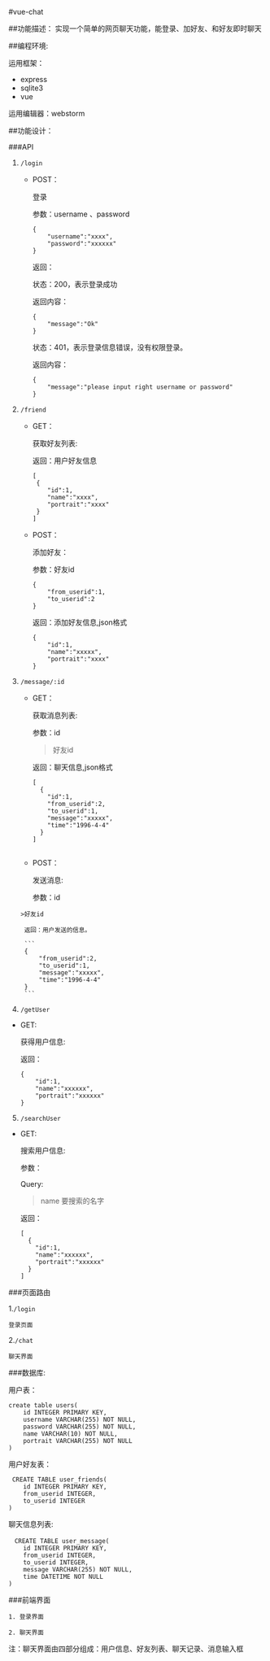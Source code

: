 #vue-chat

##功能描述：
	实现一个简单的网页聊天功能，能登录、加好友、和好友即时聊天
	
##编程环境:

运用框架：

* express
* sqlite3
* vue

运用编辑器：webstorm

##功能设计：

###API

1. `/login`

	*	POST：

		登录

		参数：username 、password

		```
		{
			"username":"xxxx",
			"password":"xxxxxx"
		}
		```
	
		返回：
		
		状态：200，表示登录成功
		
		返回内容：
		
		```
		{
			"message":"Ok"
		}
		```
		
		状态：401，表示登录信息错误，没有权限登录。
		
		返回内容：
		
		```
		{
			"message":"please input right username or password"
		}
		```
	
2. `/friend`
	
	*	GET：

		获取好友列表:
	
		返回：用户好友信息

		```
		[
		 {
		 	"id":1,
			"name":"xxxx",
			"portrait":"xxxx"
		 }
		]
		```
	
	*	POST：

		添加好友：
	
		参数：好友id
		
		```
		{
			"from_userid":1,
			"to_userid":2
		}
		```
	
		返回：添加好友信息,json格式
		
		```
		{
			"id":1,
			"name":"xxxxx",
			"portrait":"xxxx"
		}
		```
	
3. `/message/:id`
	
	* GET：

		获取消息列表:
	
		参数：id
		
		>好友id
	
		返回：聊天信息,json格式
		
		```
		[
		  {
		  	"id":1,
			"from_userid":2,
			"to_userid":1,
			"message":"xxxxx",
			"time":"1996-4-4"
		  }
		]
		  
		```
	
	*	POST：

		发送消息:
	
		参数：id
		
	   >好友id
		
		返回：用户发送的信息。
			
		```
		{
			"from_userid":2,
			"to_userid":1,
			"message":"xxxxx",
			"time":"1996-4-4"
		}
		```
		
4. `/getUser`

  *  GET:

  		获得用户信息:
  	
  		返回：
	
	
		```
		{
			"id":1,
			"name":"xxxxxx",
			"portrait":"xxxxxx"
		}
		```

5. `/searchUser`
	
  *	 GET:

  		搜索用户信息:

  		参数：
  		
  		Query:
  		> name 要搜索的名字

  		返回：
  		
  		```
  		[
  		  {
  			"id":1,
  			"name":"xxxxxx",
  			"portrait":"xxxxxx"
  		  }
  		]
  		```  	

###页面路由

1.`/login`

	登录页面
	
2.`/chat`

	聊天界面

###数据库:

用户表：

```
create table users(
	id INTEGER PRIMARY KEY,
	username VARCHAR(255) NOT NULL,
	password VARCHAR(255) NOT NULL,
	name VARCHAR(10) NOT NULL,
	portrait VARCHAR(255) NOT NULL
)
```
用户好友表：

```
 CREATE TABLE user_friends(
	id INTEGER PRIMARY KEY,
	from_userid INTEGER,
	to_userid INTEGER
)
```

聊天信息列表:

```
　CREATE TABLE user_message(
    id INTEGER PRIMARY KEY,
    from_userid INTEGER,
    to_userid INTEGER,
    message VARCHAR(255) NOT NULL,
    time DATETIME NOT NULL
)
```

###前端界面

	1. 登录界面

	2. 聊天界面

	
注：聊天界面由四部分组成：用户信息、好友列表、聊天记录、消息输入框